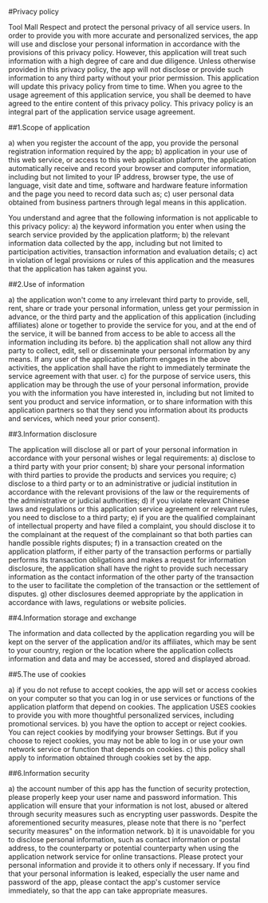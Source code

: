 
#Privacy policy

Tool Mall Respect and protect the personal privacy of all service users. In order to provide you with more accurate and personalized services, the app will use and disclose your personal information in accordance with the provisions of this privacy policy. However, this application will treat such information with a high degree of care and due diligence. Unless otherwise provided in this privacy policy, the app will not disclose or provide such information to any third party without your prior permission. This application will update this privacy policy from time to time. When you agree to the usage agreement of this application service, you shall be deemed to have agreed to the entire content of this privacy policy. This privacy policy is an integral part of the application service usage agreement.  

##1.Scope of application

a) when you register the account of the app, you provide the personal registration information required by the app;
b) application in your use of this web service, or access to this web application platform, the application automatically receive and record your browser and computer information, including but not limited to your IP address, browser type, the use of language, visit date and time, software and hardware feature information and the page you need to record data such as;
c) user personal data obtained from business partners through legal means in this application.

You understand and agree that the following information is not applicable to this privacy policy:
a) the keyword information you enter when using the search service provided by the application platform;
b) the relevant information data collected by the app, including but not limited to participation activities, transaction information and evaluation details;
c) act in violation of legal provisions or rules of this application and the measures that the application has taken against you.

 
##2.Use of information 

a) the application won't come to any irrelevant third party to provide, sell, rent, share or trade your personal information, unless get your permission in advance, or the third party and the application of this application (including affiliates) alone or together to provide the service for you, and at the end of the service, it will be banned from access to be able to access all the information including its before.
b) the application shall not allow any third party to collect, edit, sell or disseminate your personal information by any means. If any user of the application platform engages in the above activities, the application shall have the right to immediately terminate the service agreement with that user.
c) for the purpose of service users, this application may be through the use of your personal information, provide you with the information you have interested in, including but not limited to sent you product and service information, or to share information with this application partners so that they send you information about its products and services, which need your prior consent).

 
##3.Information disclosure 

The application will disclose all or part of your personal information in accordance with your personal wishes or legal requirements:
a) disclose to a third party with your prior consent;
b) share your personal information with third parties to provide the products and services you require;
c) disclose to a third party or to an administrative or judicial institution in accordance with the relevant provisions of the law or the requirements of the administrative or judicial authorities;
d) if you violate relevant Chinese laws and regulations or this application service agreement or relevant rules, you need to disclose to a third party;
e) if you are the qualified complainant of intellectual property and have filed a complaint, you should disclose it to the complainant at the request of the complainant so that both parties can handle possible rights disputes;
f) in a transaction created on the application platform, if either party of the transaction performs or partially performs its transaction obligations and makes a request for information disclosure, the application shall have the right to provide such necessary information as the contact information of the other party of the transaction to the user to facilitate the completion of the transaction or the settlement of disputes.
g) other disclosures deemed appropriate by the application in accordance with laws, regulations or website policies.

##4.Information storage and exchange 

The information and data collected by the application regarding you will be kept on the server of the application and/or its affiliates, which may be sent to your country, region or the location where the application collects information and data and may be accessed, stored and displayed abroad.

##5.The use of cookies

a) if you do not refuse to accept cookies, the app will set or access cookies on your computer so that you can log in or use services or functions of the application platform that depend on cookies. The application USES cookies to provide you with more thoughtful personalized services, including promotional services.
b) you have the option to accept or reject cookies. You can reject cookies by modifying your browser Settings. But if you choose to reject cookies, you may not be able to log in or use your own network service or function that depends on cookies.
c) this policy shall apply to information obtained through cookies set by the app.

##6.Information security 

a) the account number of this app has the function of security protection, please properly keep your user name and password information. This application will ensure that your information is not lost, abused or altered through security measures such as encrypting user passwords. Despite the aforementioned security measures, please note that there is no "perfect security measures" on the information network.
b) it is unavoidable for you to disclose personal information, such as contact information or postal address, to the counterparty or potential counterparty when using the application network service for online transactions. Please protect your personal information and provide it to others only if necessary. If you find that your personal information is leaked, especially the user name and password of the app, please contact the app's customer service immediately, so that the app can take appropriate measures.

